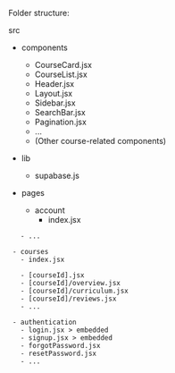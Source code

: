 Folder structure:

src
   - components
     - CourseCard.jsx
     - CourseList.jsx
     - Header.jsx
     - Layout.jsx
     - Sidebar.jsx
     - SearchBar.jsx
     - Pagination.jsx
     - ...
     - (Other course-related components)

   - lib
     - supabase.js

   - pages
     - account
       - index.jsx
<!--        - settings.jsx > -->
<!--        - orders.jsx -->
       - ...

     - courses
       - index.jsx
<!--        - create.jsx -->
       - [courseId].jsx
       - [courseId]/overview.jsx
       - [courseId]/curriculum.jsx
       - [courseId]/reviews.jsx
       - ...

     - authentication
       - login.jsx > embedded
       - signup.jsx > embedded
       - forgotPassword.jsx
       - resetPassword.jsx
       - ...
